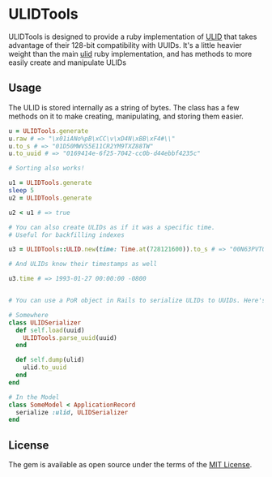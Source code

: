 # ULIDTools

ULIDTools is designed to provide a ruby implementation of [ULID](https://github.com/alizain/ulid) that takes advantage of their 128-bit compatibility with UUIDs. It's a little heavier weight than the main [ulid](https://github.com/rafaelsales/ulid) ruby implementation, and has methods to more easily create and manipulate ULIDs

## Usage

The ULID is stored internally as a string of bytes. The class has a few methods on it to make creating, manipulating, and storing them easier.

```ruby
u = ULIDTools.generate 
u.raw # => "\x01iANo%pB\xCC\v\xD4N\xBB\xF4#\\"
u.to_s # => "01D50MWVS5E11CR2YM9TXZ88TW"
u.to_uuid # => "0169414e-6f25-7042-cc0b-d44ebbf4235c"

# Sorting also works!

u1 = ULIDTools.generate
sleep 5
u2 = ULIDTools.generate

u2 < u1 # => true

# You can also create ULIDs as if it was a specific time.
# Useful for backfilling indexes

u3 = ULIDTools::ULID.new(time: Time.at(728121600)).to_s # => "00N63PVT00M6VD4GJJ6D4G6TMB"

# And ULIDs know their timestamps as well

u3.time # => 1993-01-27 00:00:00 -0800


# You can use a PoR object in Rails to serialize ULIDs to UUIDs. Here's an example for Postgres

# Somewhere
class ULIDSerializer
  def self.load(uuid)
    ULIDTools.parse_uuid(uuid)
  end

  def self.dump(ulid)
    ulid.to_uuid
  end
end

# In the Model
class SomeModel < ApplicationRecord
  serialize :ulid, ULIDSerializer
end

```

## License

The gem is available as open source under the terms of the [MIT License](https://opensource.org/licenses/MIT).
